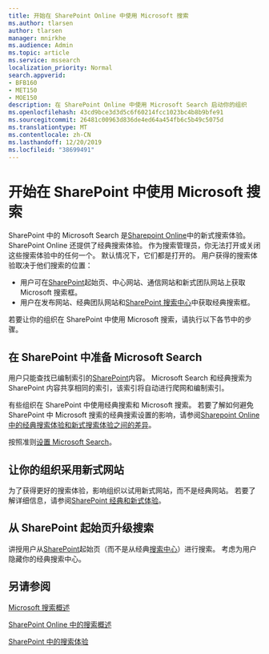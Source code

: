 ```yaml
---
title: 开始在 SharePoint Online 中使用 Microsoft 搜索
ms.author: tlarsen
author: tlarsen
manager: mnirkhe
ms.audience: Admin
ms.topic: article
ms.service: mssearch
localization_priority: Normal
search.appverid:
- BFB160
- MET150
- MOE150
description: 在 SharePoint Online 中使用 Microsoft Search 启动你的组织
ms.openlocfilehash: 43cd9bce3d3d5c6f60214fcc1023bc4b8b9bfe91
ms.sourcegitcommit: 26481c00963d836de4ed64a454fb6c5b49c5075d
ms.translationtype: MT
ms.contentlocale: zh-CN
ms.lasthandoff: 12/20/2019
ms.locfileid: "38699491"
---
```

# <a name="get-started-with-microsoft-search-in-sharepoint"></a>开始在 SharePoint 中使用 Microsoft 搜索

SharePoint 中的 Microsoft Search 是[Sharepoint Online](https://products.office.com/sharepoint/collaboration)中的新式搜索体验。 SharePoint Online 还提供了经典搜索体验。 作为搜索管理员，你无法打开或关闭这些搜索体验中的任何一个。 默认情况下，它们都是打开的。 用户获得的搜索体验取决于他们搜索的位置：

- 用户可在[SharePoint](http://sharepoint.com/)起始页、中心网站、通信网站和新式团队网站上获取 Microsoft 搜索框。
- 用户在发布网站、经典团队网站和[SharePoint 搜索中心](https://docs.microsoft.com/sharepoint/manage-search-center)中获取经典搜索框。

若要让你的组织在 SharePoint 中使用 Microsoft 搜索，请执行以下各节中的步骤。

## <a name="prepare-for-microsoft-search-in-sharepoint"></a>在 SharePoint 中准备 Microsoft Search

用户只能查找已编制索引的[SharePoint](http://sharepoint.com/)内容。 Microsoft Search 和经典搜索为 SharePoint 内容共享相同的索引，该索引将自动进行爬网和编制索引。 

有些组织在 SharePoint 中使用经典搜索和 Microsoft 搜索。 若要了解如何避免 SharePoint 中 Microsoft 搜索的经典搜索设置的影响，请参阅[Sharepoint Online 中的经典搜索体验和新式搜索体验之间的差异](https://docs.microsoft.com/sharepoint/differences-classic-modern-search)。

按照准则[设置 Microsoft Search](set-up-microsoft-search.md)。


## <a name="get-your-organization-to-adopt-modern-sites"></a>让你的组织采用新式网站

为了获得更好的搜索体验，影响组织以试用新式网站，而不是经典网站。 若要了解详细信息，请参阅[SharePoint 经典和新式体验](https://support.office.com/article/SharePoint-classic-and-modern-experiences-5725c103-505d-4a6e-9350-300d3ec7d73f)。

## <a name="promote-searching-from-the-sharepoint-start-page"></a>从 SharePoint 起始页升级搜索

讲授用户从[SharePoint](http://sharepoint.com/)起始页（而不是从经典[搜索中心](https://docs.microsoft.com/sharepoint/manage-search-center)）进行搜索。 考虑为用户隐藏你的经典搜索中心。

## <a name="see-also"></a>另请参阅
[Microsoft 搜索概述](overview-microsoft-search.md)

[SharePoint Online 中的搜索概述](https://docs.microsoft.com/sharepoint/overview-of-search)

[SharePoint 中的搜索体验](https://docs.microsoft.com/sharepoint/get-started-with-modern-search-experience)